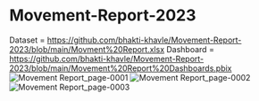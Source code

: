 # Movement-Report-2023
Dataset = https://github.com/bhakti-khavle/Movement-Report-2023/blob/main/Movment%20Report.xlsx
Dashboard = https://github.com/bhakti-khavle/Movement-Report-2023/blob/main/Movement%20Report%20Dashboards.pbix
![Movement Report_page-0001](https://github.com/bhakti-khavle/Movement-Report-2023/assets/119681343/3351ac86-7861-4cb9-8350-ceea678a5d19)
![Movement Report_page-0002](https://github.com/bhakti-khavle/Movement-Report-2023/assets/119681343/a214c345-cd43-4b80-927c-47e07db9e296)
![Movement Report_page-0003](https://github.com/bhakti-khavle/Movement-Report-2023/assets/119681343/f516519f-eddd-49c9-986d-4475104aa43d)
